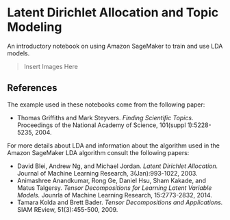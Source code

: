 # Latent Dirichlet Allocation and Topic Modeling

An introductory notebook on using Amazon SageMaker to train and use LDA models.

> Insert Images Here

## References

The example used in these notebooks come from the following paper:

* Thomas Griffiths and Mark Steyvers. *Finding Scientific Topics.* Proceedings
  of the National Academy of Science, 101(suppl 1):5228-5235, 2004.

For more details about LDA and information about the algorithm used in the
Amazon SageMaker LDA algorithm consult the following papers:

* David Blei, Andrew Ng, and Michael Jordan. *Latent Dirichlet Allocation.*
  Journal of Machine Learning Research, 3(Jan):993-1022, 2003.
* Animashree Anandkumar, Rong Ge, Daniel Hsu, Sham Kakade, and Matus Talgersy.
  *Tensor Decompositions for Learning Latent Variable Models.* Jounrla of
  Machine Learning Research, 15:2773-2832, 2014.
* Tamara Kolda and Brett Bader. *Tensor Decompositions and Applications.* SIAM
  REview, 51(3):455-500, 2009.
